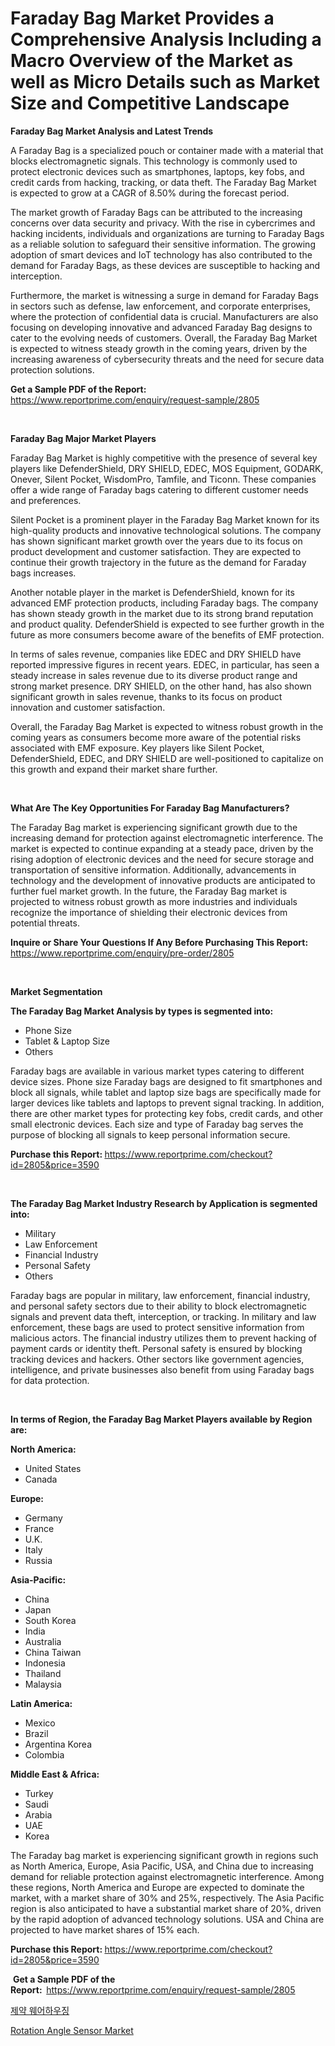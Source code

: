 <p><h1>Faraday Bag Market Provides a Comprehensive Analysis Including a Macro Overview of the Market as well as Micro Details such as Market Size and Competitive Landscape</h1></p><p><strong>Faraday Bag Market Analysis and Latest Trends</strong></p>
<p><p>A Faraday Bag is a specialized pouch or container made with a material that blocks electromagnetic signals. This technology is commonly used to protect electronic devices such as smartphones, laptops, key fobs, and credit cards from hacking, tracking, or data theft. The Faraday Bag Market is expected to grow at a CAGR of 8.50% during the forecast period.</p><p>The market growth of Faraday Bags can be attributed to the increasing concerns over data security and privacy. With the rise in cybercrimes and hacking incidents, individuals and organizations are turning to Faraday Bags as a reliable solution to safeguard their sensitive information. The growing adoption of smart devices and IoT technology has also contributed to the demand for Faraday Bags, as these devices are susceptible to hacking and interception.</p><p>Furthermore, the market is witnessing a surge in demand for Faraday Bags in sectors such as defense, law enforcement, and corporate enterprises, where the protection of confidential data is crucial. Manufacturers are also focusing on developing innovative and advanced Faraday Bag designs to cater to the evolving needs of customers. Overall, the Faraday Bag Market is expected to witness steady growth in the coming years, driven by the increasing awareness of cybersecurity threats and the need for secure data protection solutions.</p></p>
<p><strong>Get a Sample PDF of the Report:&nbsp;</strong> <a href="https://www.reportprime.com/enquiry/request-sample/2805">https://www.reportprime.com/enquiry/request-sample/2805</a></p>
<p>&nbsp;</p>
<p><strong>Faraday Bag Major Market Players</strong></p>
<p><p>Faraday Bag Market is highly competitive with the presence of several key players like DefenderShield, DRY SHIELD, EDEC, MOS Equipment, GODARK, Onever, Silent Pocket, WisdomPro, Tamfile, and Ticonn. These companies offer a wide range of Faraday bags catering to different customer needs and preferences.</p><p>Silent Pocket is a prominent player in the Faraday Bag Market known for its high-quality products and innovative technological solutions. The company has shown significant market growth over the years due to its focus on product development and customer satisfaction. They are expected to continue their growth trajectory in the future as the demand for Faraday bags increases.</p><p>Another notable player in the market is DefenderShield, known for its advanced EMF protection products, including Faraday bags. The company has shown steady growth in the market due to its strong brand reputation and product quality. DefenderShield is expected to see further growth in the future as more consumers become aware of the benefits of EMF protection.</p><p>In terms of sales revenue, companies like EDEC and DRY SHIELD have reported impressive figures in recent years. EDEC, in particular, has seen a steady increase in sales revenue due to its diverse product range and strong market presence. DRY SHIELD, on the other hand, has also shown significant growth in sales revenue, thanks to its focus on product innovation and customer satisfaction.</p><p>Overall, the Faraday Bag Market is expected to witness robust growth in the coming years as consumers become more aware of the potential risks associated with EMF exposure. Key players like Silent Pocket, DefenderShield, EDEC, and DRY SHIELD are well-positioned to capitalize on this growth and expand their market share further.</p></p>
<p>&nbsp;</p>
<p><strong>What Are The Key Opportunities For Faraday Bag Manufacturers?</strong></p>
<p><p>The Faraday Bag market is experiencing significant growth due to the increasing demand for protection against electromagnetic interference. The market is expected to continue expanding at a steady pace, driven by the rising adoption of electronic devices and the need for secure storage and transportation of sensitive information. Additionally, advancements in technology and the development of innovative products are anticipated to further fuel market growth. In the future, the Faraday Bag market is projected to witness robust growth as more industries and individuals recognize the importance of shielding their electronic devices from potential threats.</p></p>
<p><strong>Inquire or Share Your Questions If Any Before Purchasing This Report:</strong> <a href="https://www.reportprime.com/enquiry/pre-order/2805">https://www.reportprime.com/enquiry/pre-order/2805</a></p>
<p>&nbsp;</p>
<p><strong>Market Segmentation</strong></p>
<p><strong>The Faraday Bag Market Analysis by types is segmented into:</strong></p>
<p><ul><li>Phone Size</li><li>Tablet & Laptop Size</li><li>Others</li></ul></p>
<p><p>Faraday bags are available in various market types catering to different device sizes. Phone size Faraday bags are designed to fit smartphones and block all signals, while tablet and laptop size bags are specifically made for larger devices like tablets and laptops to prevent signal tracking. In addition, there are other market types for protecting key fobs, credit cards, and other small electronic devices. Each size and type of Faraday bag serves the purpose of blocking all signals to keep personal information secure.</p></p>
<p><strong>Purchase this Report:&nbsp;</strong><a href="https://www.reportprime.com/checkout?id=2805&price=3590">https://www.reportprime.com/checkout?id=2805&price=3590</a></p>
<p>&nbsp;</p>
<p><strong>The Faraday Bag Market Industry Research by Application is segmented into:</strong></p>
<p><ul><li>Military</li><li>Law Enforcement</li><li>Financial Industry</li><li>Personal Safety</li><li>Others</li></ul></p>
<p><p>Faraday bags are popular in military, law enforcement, financial industry, and personal safety sectors due to their ability to block electromagnetic signals and prevent data theft, interception, or tracking. In military and law enforcement, these bags are used to protect sensitive information from malicious actors. The financial industry utilizes them to prevent hacking of payment cards or identity theft. Personal safety is ensured by blocking tracking devices and hackers. Other sectors like government agencies, intelligence, and private businesses also benefit from using Faraday bags for data protection.</p></p>
<p>&nbsp;</p>
<p><strong>In terms of Region, the Faraday Bag Market Players available by Region are:</strong></p>
<p>
    <p> <strong> North America: </strong>
        <ul>
            <li>United States</li>
            <li>Canada</li>
        </ul>
        </p> 
    <p> <strong> Europe: </strong>
        <ul>
            <li>Germany</li>
            <li>France</li>
            <li>U.K.</li>
            <li>Italy</li>
            <li>Russia</li>
        </ul>
        </p> 
    <p> <strong> Asia-Pacific: </strong>
        <ul>
            <li>China</li>
            <li>Japan</li>
            <li>South Korea</li>
            <li>India</li>
            <li>Australia</li>
            <li>China Taiwan</li>
            <li>Indonesia</li>
            <li>Thailand</li>
            <li>Malaysia</li>
        </ul>
        </p> 
    <p> <strong> Latin America: </strong>
        <ul>
            <li>Mexico</li>
            <li>Brazil</li>
            <li>Argentina Korea</li>
            <li>Colombia</li>
        </ul>
        </p> 
    <p> <strong> Middle East & Africa: </strong>
        <ul>
            <li>Turkey</li>
            <li>Saudi</li>
            <li>Arabia</li>
            <li>UAE</li>
            <li>Korea</li>
        </ul>
    </p>
    </p>
<p><p>The Faraday bag market is experiencing significant growth in regions such as North America, Europe, Asia Pacific, USA, and China due to increasing demand for reliable protection against electromagnetic interference. Among these regions, North America and Europe are expected to dominate the market, with a market share of 30% and 25%, respectively. The Asia Pacific region is also anticipated to have a substantial market share of 20%, driven by the rapid adoption of advanced technology solutions. USA and China are projected to have market shares of 15% each.</p></p>
<p><strong>Purchase this Report: </strong><a href="https://www.reportprime.com/checkout?id=2805&price=3590">https://www.reportprime.com/checkout?id=2805&price=3590</a></p>
<p>&nbsp;<strong>Get a Sample PDF of the Report:&nbsp;&nbsp;</strong><a href="https://www.reportprime.com/enquiry/request-sample/2805">https://www.reportprime.com/enquiry/request-sample/2805</a></p>
<p><strong></strong></p>
<p><p><a href="https://medium.com/@bruiser75687/%EC%A0%9C%EC%95%BD-%EC%B0%BD%EA%B3%A0-%EC%8B%9C%EC%9E%A5-%EB%8F%99%ED%96%A5-%EB%B0%8F-%EC%8B%9C%EC%9E%A5-%EB%B6%84%EC%84%9D%EC%9D%80-2024-2031%EB%85%84%EA%B9%8C%EC%A7%80-%EC%98%88%EC%B8%A1%EB%90%98%EC%97%88%EC%8A%B5%EB%8B%88%EB%8B%A4-53fa7eda05fc">제약 웨어하우징</a></p><p><a href="https://github.com/YashRP12/Market-Research-Report-List-3/blob/main/rotation-angle-sensor-market.md">Rotation Angle Sensor Market</a></p></p>